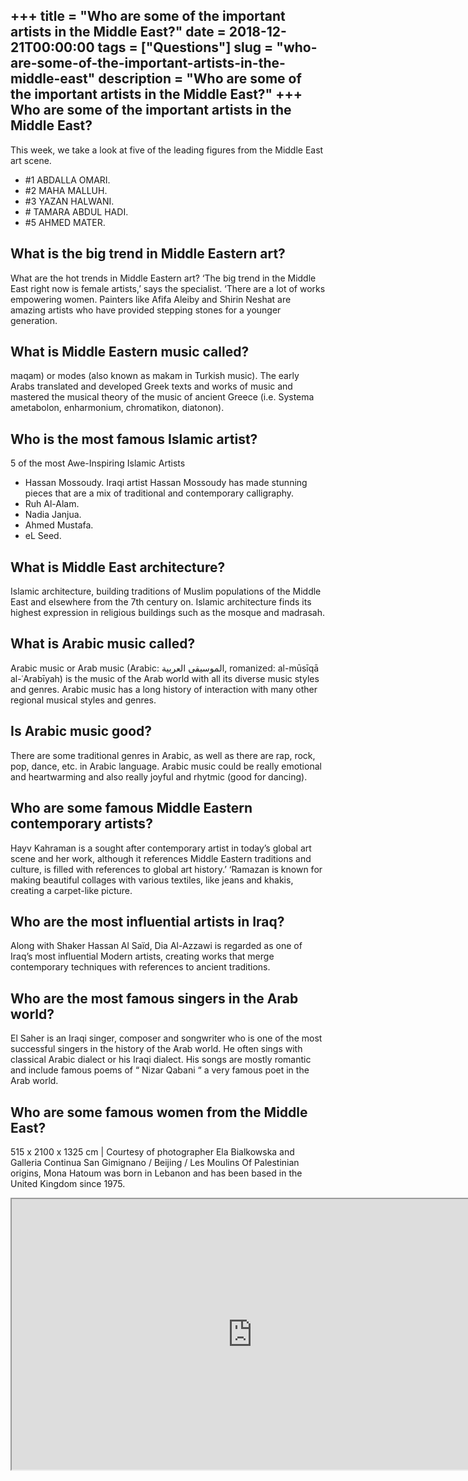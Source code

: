 +++
title = "Who are some of the important artists in the Middle East?"
date = 2018-12-21T00:00:00
tags = ["Questions"]
slug = "who-are-some-of-the-important-artists-in-the-middle-east"
description = "Who are some of the important artists in the Middle East?"
+++
Who are some of the important artists in the Middle East?
---------------------------------------------------------

This week, we take a look at five of the leading figures from the Middle East art scene.

- \#1 ABDALLA OMARI.
- \#2 MAHA MALLUH.
- \#3 YAZAN HALWANI.
- \# TAMARA ABDUL HADI.
- \#5 AHMED MATER.

What is the big trend in Middle Eastern art?
--------------------------------------------

What are the hot trends in Middle Eastern art? ‘The big trend in the Middle East right now is female artists,’ says the specialist. ‘There are a lot of works empowering women. Painters like Afifa Aleiby and Shirin Neshat are amazing artists who have provided stepping stones for a younger generation.

What is Middle Eastern music called?
------------------------------------

maqam) or modes (also known as makam in Turkish music). The early Arabs translated and developed Greek texts and works of music and mastered the musical theory of the music of ancient Greece (i.e. Systema ametabolon, enharmonium, chromatikon, diatonon).

Who is the most famous Islamic artist?
--------------------------------------

5 of the most Awe-Inspiring Islamic Artists

- Hassan Mossoudy. Iraqi artist Hassan Mossoudy has made stunning pieces that are a mix of traditional and contemporary calligraphy.
- Ruh Al-Alam.
- Nadia Janjua.
- Ahmed Mustafa.
- eL Seed.

What is Middle East architecture?
---------------------------------

Islamic architecture, building traditions of Muslim populations of the Middle East and elsewhere from the 7th century on. Islamic architecture finds its highest expression in religious buildings such as the mosque and madrasah.

What is Arabic music called?
----------------------------

Arabic music or Arab music (Arabic: الموسيقى العربية‎, romanized: al-mūsīqā al-ʿArabīyah) is the music of the Arab world with all its diverse music styles and genres. Arabic music has a long history of interaction with many other regional musical styles and genres.

Is Arabic music good?
---------------------

There are some traditional genres in Arabic, as well as there are rap, rock, pop, dance, etc. in Arabic language. Arabic music could be really emotional and heartwarming and also really joyful and rhytmic (good for dancing).

Who are some famous Middle Eastern contemporary artists?
--------------------------------------------------------

Hayv Kahraman is a sought after contemporary artist in today’s global art scene and her work, although it references Middle Eastern traditions and culture, is filled with references to global art history.’ ‘Ramazan is known for making beautiful collages with various textiles, like jeans and khakis, creating a carpet-like picture.

Who are the most influential artists in Iraq?
---------------------------------------------

Along with Shaker Hassan Al Saïd, Dia Al-Azzawi is regarded as one of Iraq’s most influential Modern artists, creating works that merge contemporary techniques with references to ancient traditions.

Who are the most famous singers in the Arab world?
--------------------------------------------------

El Saher is an Iraqi singer, composer and songwriter who is one of the most successful singers in the history of the Arab world. He often sings with classical Arabic dialect or his Iraqi dialect. His songs are mostly romantic and include famous poems of “ Nizar Qabani “ a very famous poet in the Arab world.

Who are some famous women from the Middle East?
-----------------------------------------------

515 x 2100 x 1325 cm | Courtesy of photographer Ela Bialkowska and Galleria Continua San Gimignano / Beijing / Les Moulins Of Palestinian origins, Mona Hatoum was born in Lebanon and has been based in the United Kingdom since 1975.

<iframe allow="accelerometer; autoplay; clipboard-write; encrypted-media; gyroscope; picture-in-picture" allowfullscreen="" class="__youtube_prefs__  epyt-is-override  no-lazyload" data-no-lazy="1" data-origheight="433" data-origwidth="770" data-skipgform_ajax_framebjll="" height="433" id="_ytid_94512" loading="lazy" src="https://www.youtube.com/embed/0ZvYJmzvgLo?enablejsapi=1&autoplay=0&cc_load_policy=0&cc_lang_pref=&iv_load_policy=1&loop=0&modestbranding=0&rel=1&fs=1&playsinline=0&autohide=2&theme=dark&color=red&controls=1&" title="YouTube player" width="770"></iframe>